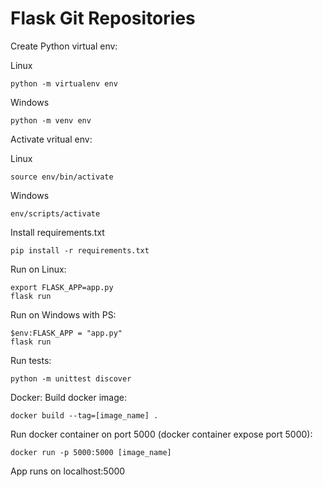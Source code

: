 # Flask Git Repositories

Create Python virtual env:

Linux
```
python -m virtualenv env
```
Windows
```
python -m venv env
```

Activate vritual env:

Linux

```
source env/bin/activate
```
Windows

```
env/scripts/activate
```

Install requirements.txt
```
pip install -r requirements.txt
```

Run on Linux:
```
export FLASK_APP=app.py
flask run
```
Run on Windows with PS:
```
$env:FLASK_APP = "app.py"
flask run
```

Run tests:
```
python -m unittest discover
```

Docker:
Build docker image:
```
docker build --tag=[image_name] .
```
Run docker container on port 5000 (docker container expose port 5000):
```
docker run -p 5000:5000 [image_name]
```

App runs on localhost:5000